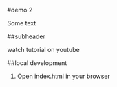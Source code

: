 #demo 2

Some text

##subheader

watch tutorial on youtube

##local development

1. Open index.html in your browser